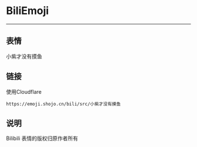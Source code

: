 # BiliEmoji
---
## 表情
小紫才没有摸鱼
## 链接
使用Cloudflare
```
https://emoji.shojo.cn/bili/src/小紫才没有摸鱼
```
## 说明
Bilibili 表情的版权归原作者所有

